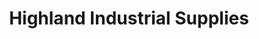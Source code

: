 ---
title: "Highland Industrial Supplies"
url: /perth/highland-industrial-supplies/
shop: hardware
---